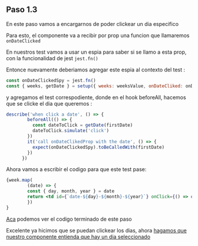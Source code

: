 ## Paso 1.3
En este paso vamos a encargarnos de poder clickear un dia especifico

Para esto, el componente va a recibir por prop una funcion que llamaremos `onDateClicked`

En nuestros test vamos a usar un espia para saber si se llamo a esta prop, con la funcionalidad de jest `jest.fn()`

Entonce nuevamente deberiamos agregar este espia al contexto del test :

```js
const onDateClickedSpy = jest.fn()
const { weeks, getDate } = setup({ weeks: weeksValue, onDateCliked: onDateClickedSpy })
```

y agregamos el test correspodiente, donde en el hook beforeAll, hacemos que se clicke el dia que queremos :
```js
describe('when click a date', () => {
        beforeAll(() => {
          const dateToClick = getDate(firstDate)
          dateToClick.simulate('click')
        })
        it('call onDateClikedProp with the date', () => {
          expect(onDateClickedSpy).toBeCalledWith(firstDate)
        })
      })
```

Ahora vamos a escribir el codigo para que este test pase:
```jsx
{week.map(
        (date) => {
        const { day, month, year } = date
        return <td id={`date-${day}-${month}-${year}`} onClick={() => onDateClicked(date)}>{day}</td>
        })
}
```


[Aca](https://github.com/Guusy/tdd-workshop-quickstart/commit/69663d1b1178631be9d950bbfe0eadbe6814171d) podemos ver el codigo terminado de este paso


Excelente ya hicimos que se puedan clickear los dias, ahora [hagamos que nuestro componente entienda que hay un dia seleccionado](./paso-1.4.md)

